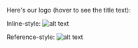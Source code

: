 Here's our logo (hover to see the title text):

Inline-style: 
![alt text]([https://github.com/adam-p/markdown-here/raw/master/src/common/images/icon48.png](https://github.com/b21987058/b21987058.github.io/blob/main/burkay%20hoca%20linkedin.jpeg) "Logo Title Text 1")

Reference-style: 
![alt text][logo]

[logo]: [https://github.com/adam-p/markdown-here/raw/master/src/common/images/icon48.png](https://github.com/b21987058/b21987058.github.io/blob/main/burkay%20hoca%20linkedin.jpeg) "Logo Title Text 2"
